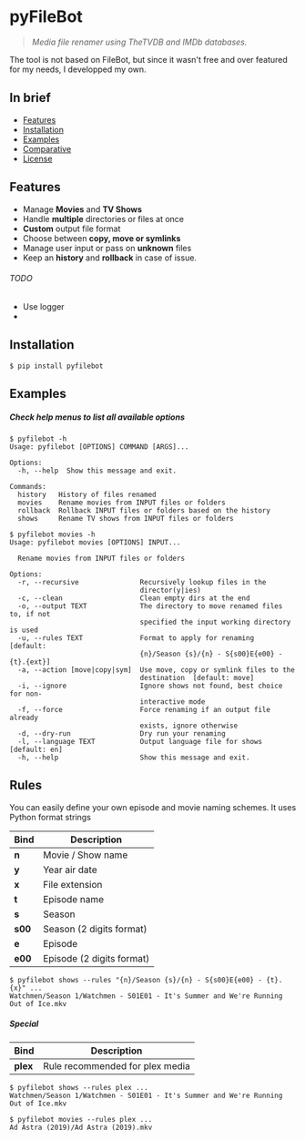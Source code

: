 # pyFileBot

> *Media file renamer using TheTVDB and IMDb databases.*


The tool is not based on  FileBot, but since it wasn't free and over featured for my needs, I developped my own. 


## In brief

- [Features](#features)
- [Installation](#installation)
- [Examples](#examples)
- [Comparative](#comparative)
- [License](#license)



## Features

- Manage **Movies** and **TV Shows**
- Handle **multiple** directories or files at once
- **Custom** output file format
- Choose between **copy, move or symlinks**
- Manage user input or pass on **unknown** files
- Keep an **history** and **rollback** in case of issue.

###### TODO

- Use logger
- 


## Installation

```text
$ pip install pyfilebot
```

## Examples

##### Check help menus to list all available options


```text
$ pyfilebot -h
Usage: pyfilebot [OPTIONS] COMMAND [ARGS]...

Options:
  -h, --help  Show this message and exit.

Commands:
  history   History of files renamed
  movies    Rename movies from INPUT files or folders
  rollback  Rollback INPUT files or folders based on the history
  shows     Rename TV shows from INPUT files or folders
```

```text
$ pyfilebot movies -h
Usage: pyfilebot movies [OPTIONS] INPUT...

  Rename movies from INPUT files or folders

Options:
  -r, --recursive               Recursively lookup files in the
                                director(y|ies)
  -c, --clean                   Clean empty dirs at the end
  -o, --output TEXT             The directory to move renamed files to, if not
                                specified the input working directory is used
  -u, --rules TEXT              Format to apply for renaming  [default:
                                {n}/Season {s}/{n} - S{s00}E{e00} - {t}.{ext}]
  -a, --action [move|copy|sym]  Use move, copy or symlink files to the
                                destination  [default: move]
  -i, --ignore                  Ignore shows not found, best choice for non-
                                interactive mode
  -f, --force                   Force renaming if an output file already
                                exists, ignore otherwise
  -d, --dry-run                 Dry run your renaming
  -l, --language TEXT           Output language file for shows  [default: en]
  -h, --help                    Show this message and exit.
```

## Rules

You can easily define your own episode and movie naming schemes. It uses Python format strings

| Bind  | Description  |
|-------|------------------|
| **n** | Movie / Show name |   
| **y** | Year air date |  
| **x** | File extension  |   
| **t** | Episode name |   
| **s** | Season  |   
| **s00** | Season (2 digits format)  |   
| **e** | Episode  |   
| **e00** | Episode (2 digits format)  |   


```text
$ pyfilebot shows --rules "{n}/Season {s}/{n} - S{s00}E{e00} - {t}.{x}" ...
Watchmen/Season 1/Watchmen - S01E01 - It's Summer and We're Running Out of Ice.mkv
```

##### Special

| Bind  | Description  |
|-------|------------------|
| **plex** | Rule recommended for plex media |   
```text
$ pyfilebot shows --rules plex ...
Watchmen/Season 1/Watchmen - S01E01 - It's Summer and We're Running Out of Ice.mkv

$ pyfilebot movies --rules plex ...
Ad Astra (2019)/Ad Astra (2019).mkv
```

